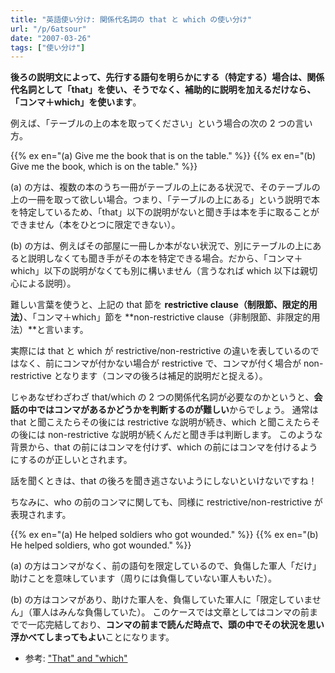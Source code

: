 ```yaml
---
title: "英語使い分け: 関係代名詞の that と which の使い分け"
url: "/p/6atsour"
date: "2007-03-26"
tags: ["使い分け"]
---
```


**後ろの説明文によって、先行する語句を明らかにする（特定する）場合は、関係代名詞として「that」を使い、そうでなく、補助的に説明を加えるだけなら、「コンマ＋which」を使います**。

例えば、「テーブルの上の本を取ってください」という場合の次の 2 つの言い方。

{{% ex en="(a) Give me the book that is on the table." %}}
{{% ex en="(b) Give me the book, which is on the table." %}}

(a) の方は、複数の本のうち一冊がテーブルの上にある状況で、そのテーブルの上の一冊を取って欲しい場合。つまり、「テーブルの上にある」という説明で本を特定しているため、「that」以下の説明がないと聞き手は本を手に取ることができません（本をひとつに限定できない）。

(b) の方は、例えばその部屋に一冊しか本がない状況で、別にテーブルの上にあると説明しなくても聞き手がその本を特定できる場合。だから、「コンマ＋which」以下の説明がなくても別に構いません（言うなれば which 以下は親切心による説明）。

難しい言葉を使うと、上記の that 節を **restrictive clause（制限節、限定的用法）**、「コンマ＋which」節を **non-restrictive clause（非制限節、非限定的用法）**と言います。

実際には that と which が restrictive/non-restrictive の違いを表しているのではなく、前にコンマが付かない場合が restrictive で、コンマが付く場合が non-restrictive となります（コンマの後ろは補足的説明だと捉える）。

じゃあなぜわざわざ that/which の 2 つの関係代名詞が必要なのかというと、**会話の中ではコンマがあるかどうかを判断するのが難しい**からでしょう。
通常は that と聞こえたらその後には restrictive な説明が続き、which と聞こえたらその後には non-restrictive な説明が続くんだと聞き手は判断します。
このような背景から、that の前にはコンマを付けず、which の前にはコンマを付けるようにするのが正しいとされます。

話を聞くときは、that の後ろを聞き逃さないようにしないといけないですね！

ちなみに、who の前のコンマに関しても、同様に restrictive/non-restrictive が表現されます。

{{% ex en="(a) He helped soldiers who got wounded." %}}
{{% ex en="(b) He helped soldiers, who got wounded." %}}

(a) の方はコンマがなく、前の語句を限定しているので、負傷した軍人「だけ」助けことを意味しています（周りには負傷していない軍人もいた）。

(b) の方はコンマがあり、助けた軍人を、負傷していた軍人に「限定していません」（軍人はみんな負傷していた）。
このケースでは文章としてはコンマの前までで一応完結しており、**コンマの前まで読んだ時点で、頭の中でその状況を思い浮かべてしまってもよい**ことになります。

- 参考: ["That" and "which"](https://web.ku.edu/~edit/which.html)

